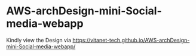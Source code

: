 # AWS-archDesign-mini-Social-media-webapp
Kindly view the Design via https://vitanet-tech.github.io/AWS-archDesign-mini-Social-media-webapp/
